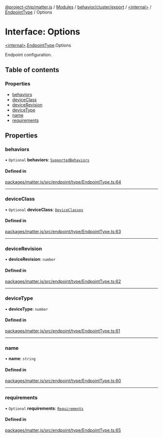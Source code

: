 [@project-chip/matter.js](../README.md) / [Modules](../modules.md) / [behavior/cluster/export](../modules/behavior_cluster_export.md) / [\<internal\>](../modules/behavior_cluster_export._internal_.md) / [EndpointType](../modules/behavior_cluster_export._internal_.EndpointType.md) / Options

# Interface: Options

[\<internal\>](../modules/behavior_cluster_export._internal_.md).[EndpointType](../modules/behavior_cluster_export._internal_.EndpointType.md).Options

Endpoint configuration.

## Table of contents

### Properties

- [behaviors](behavior_cluster_export._internal_.EndpointType.Options.md#behaviors)
- [deviceClass](behavior_cluster_export._internal_.EndpointType.Options.md#deviceclass)
- [deviceRevision](behavior_cluster_export._internal_.EndpointType.Options.md#devicerevision)
- [deviceType](behavior_cluster_export._internal_.EndpointType.Options.md#devicetype)
- [name](behavior_cluster_export._internal_.EndpointType.Options.md#name)
- [requirements](behavior_cluster_export._internal_.EndpointType.Options.md#requirements)

## Properties

### behaviors

• `Optional` **behaviors**: [`SupportedBehaviors`](../modules/behavior_cluster_export._internal_.md#supportedbehaviors)

#### Defined in

[packages/matter.js/src/endpoint/type/EndpointType.ts:64](https://github.com/project-chip/matter.js/blob/5f71eedebdb9fa54338bde320c311bb359b7455d/packages/matter.js/src/endpoint/type/EndpointType.ts#L64)

___

### deviceClass

• `Optional` **deviceClass**: [`DeviceClasses`](../enums/device_export.DeviceClasses.md)

#### Defined in

[packages/matter.js/src/endpoint/type/EndpointType.ts:63](https://github.com/project-chip/matter.js/blob/5f71eedebdb9fa54338bde320c311bb359b7455d/packages/matter.js/src/endpoint/type/EndpointType.ts#L63)

___

### deviceRevision

• **deviceRevision**: `number`

#### Defined in

[packages/matter.js/src/endpoint/type/EndpointType.ts:62](https://github.com/project-chip/matter.js/blob/5f71eedebdb9fa54338bde320c311bb359b7455d/packages/matter.js/src/endpoint/type/EndpointType.ts#L62)

___

### deviceType

• **deviceType**: `number`

#### Defined in

[packages/matter.js/src/endpoint/type/EndpointType.ts:61](https://github.com/project-chip/matter.js/blob/5f71eedebdb9fa54338bde320c311bb359b7455d/packages/matter.js/src/endpoint/type/EndpointType.ts#L61)

___

### name

• **name**: `string`

#### Defined in

[packages/matter.js/src/endpoint/type/EndpointType.ts:60](https://github.com/project-chip/matter.js/blob/5f71eedebdb9fa54338bde320c311bb359b7455d/packages/matter.js/src/endpoint/type/EndpointType.ts#L60)

___

### requirements

• `Optional` **requirements**: [`Requirements`](behavior_cluster_export._internal_.EndpointType.Requirements.md)

#### Defined in

[packages/matter.js/src/endpoint/type/EndpointType.ts:65](https://github.com/project-chip/matter.js/blob/5f71eedebdb9fa54338bde320c311bb359b7455d/packages/matter.js/src/endpoint/type/EndpointType.ts#L65)
